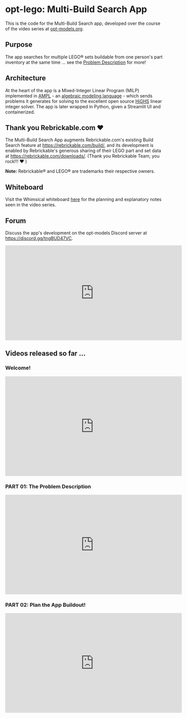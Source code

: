 # opt-lego: Multi-Build Search App

This is the code for the Multi-Build Search app, developed over the course of the video series at [opt-models.org](https://opt-models.org/).

## Purpose

The app searches for multiple LEGO® sets buildable from one person's part inventory at the same time ... see the [Problem Description](https://github.com/opt-models/opt-lego/blob/main/PROBLEM-DESCRIPTION.md) for more!

## Architecture
At the heart of the app is a Mixed-Integer Linear Program (MILP) implemented in [AMPL](https://ampl.com/) - an [algebraic modeling language](https://en.wikipedia.org/wiki/Algebraic_modeling_language) - which sends problems it generates for solving to the excellent open source [HiGHS](https://highs.dev/) linear integer solver. The app is later wrapped in Python, given a Streamlit UI and containerized.

## Thank you Rebrickable.com ❤️

The Multi-Build Search App augments Rebrickable.com's existing Build Search feature at https://rebrickable.com/build/, and its development is enabled by Rebrickable's generous sharing of their LEGO part and set data at https://rebrickable.com/downloads/. (Thank you Rebrickable Team, you rock!!! ❤️ )

**Note:** Rebrickable® and LEGO® are trademarks their respective owners.

## Whiteboard
Visit the Whimsical whiteboard [here](https://whimsical.com/lego-opt-app-XtvLLsQJvGuQ4Hp1KJVeHc) for the planning and explanatory notes seen in the video series.

## Forum

Discuss the app's development on the opt-models Discord server at https://discord.gg/tngBUD47VC.

<iframe src="https://discord.com/widget?id=1226293117787836467&theme=dark" width="560" height="300" allowtransparency="true" frameborder="0" sandbox="allow-popups allow-popups-to-escape-sandbox allow-same-origin allow-scripts"></iframe>





## Videos released so far ...

### Welcome!

<iframe width="560" height="315" src="https://www.youtube-nocookie.com/embed/CaQcSxtWi10?si=P6l0ZbCeKjYlTK-u" title="YouTube video player" frameborder="0" allow="accelerometer; autoplay; clipboard-write; encrypted-media; gyroscope; picture-in-picture; web-share" referrerpolicy="strict-origin-when-cross-origin" allowfullscreen></iframe>

### PART 01: The Problem Description

<iframe width="560" height="315" src="https://www.youtube-nocookie.com/embed/HCJ7cVceJ9s?si=2SIuGOFW60TgiXVp" title="YouTube video player" frameborder="0" allow="accelerometer; autoplay; clipboard-write; encrypted-media; gyroscope; picture-in-picture; web-share" referrerpolicy="strict-origin-when-cross-origin" allowfullscreen></iframe>

### PART 02: Plan the App Buildout!

<iframe width="560" height="315" src="https://www.youtube-nocookie.com/embed/PUeQE5cZiQ8?si=fj21sxk1GkzcGP0x" title="YouTube video player" frameborder="0" allow="accelerometer; autoplay; clipboard-write; encrypted-media; gyroscope; picture-in-picture; web-share" referrerpolicy="strict-origin-when-cross-origin" allowfullscreen></iframe>

